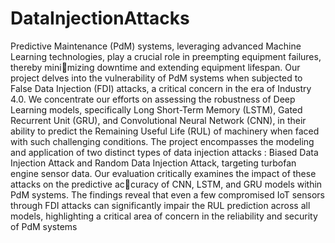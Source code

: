 # DataInjectionAttacks
Predictive Maintenance (PdM) systems, leveraging advanced Machine Learning technologies, play a crucial role in preempting equipment failures, thereby mini￾mizing downtime and extending equipment lifespan. Our project delves into the
vulnerability of PdM systems when subjected to False Data Injection (FDI) attacks, a critical concern in the era of Industry 4.0. We concentrate our efforts on assessing the robustness of Deep Learning models, specifically Long Short-Term Memory (LSTM), Gated Recurrent Unit (GRU), and Convolutional Neural Network (CNN), in their ability to predict the Remaining Useful Life (RUL) of machinery when faced with such challenging conditions. The project encompasses the modeling and application of two distinct types of data injection attacks : Biased Data Injection Attack and Random Data Injection Attack, targeting turbofan engine sensor data. Our evaluation critically examines the impact of these attacks on the predictive ac￾curacy of CNN, LSTM, and GRU models within PdM systems. The findings reveal that even a few compromised IoT sensors through FDI attacks can significantly impair the RUL prediction across all models, highlighting a critical area of concern in the reliability and security of PdM systems
